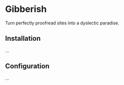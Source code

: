 # Gibberish #

Turn perfectly proofread sites into a dyslectic paradise.

## Installation #

…

## Configuration #

…
 